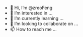 - 👋 Hi, I’m @zreoFeng
- 👀 I’m interested in ...
- 🌱 I’m currently learning ...
- 💞️ I’m looking to collaborate on ...
- 📫 How to reach me ...

<!---
zreoFeng/zreoFeng is a ✨ special ✨ repository because its `README.md` (this file) appears on your GitHub profile.
You can click the Preview link to take a look at your changes.
--->
